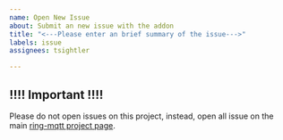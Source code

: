 ```yaml
---
name: Open New Issue
about: Submit an new issue with the addon
title: "<---Please enter an brief summary of the issue--->"
labels: issue
assignees: tsightler

---
```


## !!!! Important !!!!
Please do not open issues on this project, instead, open all issue on the main [ring-mqtt project page](https://github.com/tsightler/ring-mqtt).
